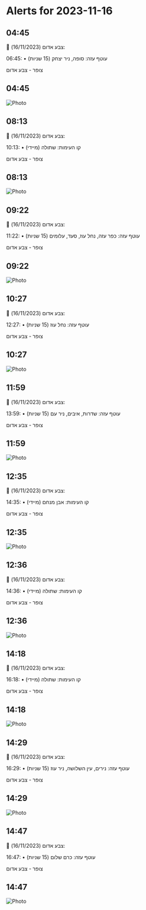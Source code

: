 # Alerts for 2023-11-16

## 04:45

🔴 צבע אדום (16/11/2023):

06:45:
• עוטף עזה: סופה, ניר יצחק (15 שניות)

צופר - צבע אדום

## 04:45

![Photo](images/17045.jpg)

## 08:13

🔴 צבע אדום (16/11/2023):

10:13:
• קו העימות: שתולה (מיידי)

צופר - צבע אדום

## 08:13

![Photo](images/17047.jpg)

## 09:22

🔴 צבע אדום (16/11/2023):

11:22:
• עוטף עזה: כפר עזה, נחל עוז, סעד, עלומים (15 שניות)

צופר - צבע אדום

## 09:22

![Photo](images/17049.jpg)

## 10:27

🔴 צבע אדום (16/11/2023):

12:27:
• עוטף עזה: נחל עוז (15 שניות)

צופר - צבע אדום

## 10:27

![Photo](images/17051.jpg)

## 11:59

🔴 צבע אדום (16/11/2023):

13:59:
• עוטף עזה: שדרות, איבים, ניר עם (15 שניות)

צופר - צבע אדום

## 11:59

![Photo](images/17053.jpg)

## 12:35

🔴 צבע אדום (16/11/2023):

14:35:
• קו העימות: אבן מנחם (מיידי)

צופר - צבע אדום

## 12:35

![Photo](images/17055.jpg)

## 12:36

🔴 צבע אדום (16/11/2023):

14:36:
• קו העימות: שתולה (מיידי)

צופר - צבע אדום

## 12:36

![Photo](images/17057.jpg)

## 14:18

🔴 צבע אדום (16/11/2023):

16:18:
• קו העימות: שתולה (מיידי)

צופר - צבע אדום

## 14:18

![Photo](images/17059.jpg)

## 14:29

🔴 צבע אדום (16/11/2023):

16:29:
• עוטף עזה: נירים, עין השלושה, ניר עוז (15 שניות)

צופר - צבע אדום

## 14:29

![Photo](images/17063.jpg)

## 14:47

🔴 צבע אדום (16/11/2023):

16:47:
• עוטף עזה: כרם שלום (15 שניות)

צופר - צבע אדום

## 14:47

![Photo](images/17065.jpg)

